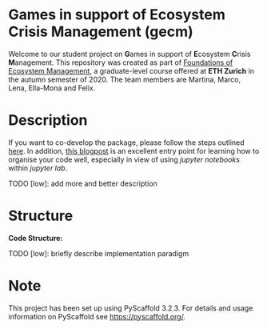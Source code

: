 **G**ames in support of **E**cosystem **C**risis **M**anagement (gecm)
======================================================================

Welcome to our student project on **G**ames in support of **E**cosystem **C**risis **M**anagement. 
This repository was created as part of [Foundations of Ecosystem Management](https://ecology.ethz.ch/education/master-courses/foundations-of-ecosystem-management.html), 
a graduate-level course offered at **ETH Zurich** in the autumn semester of 2020. 
The team members are Martina, Marco, Lena, Ella-Mona and Felix.


Description
===========

If you want to co-develop the package, please follow the steps outlined [here](https://pypi.org/project/PyScaffold). 
In addition, [this blogpost](https://florianwilhelm.info/2018/11/working_efficiently_with_jupyter_lab/)
is an excellent entry point for learning how to organise your code well, especially
in view of using *jupyter notebooks* within *jupyter lab*.

TODO [low]: add more and better description

Structure
=========

**Code Structure:**

TODO [low]: briefly describe implementation paradigm 

Note
====

This project has been set up using PyScaffold 3.2.3. For details and usage
information on PyScaffold see https://pyscaffold.org/.
